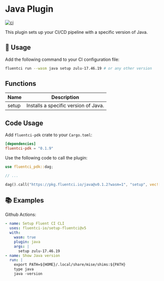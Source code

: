 # Java Plugin

[![ci](https://github.com/fluentci-io/java-plugin/actions/workflows/ci.yml/badge.svg)](https://github.com/fluentci-io/java-plugin/actions/workflows/ci.yml)

This plugin sets up your CI/CD pipeline with a specific version of Java.

## 🚀 Usage

Add the following command to your CI configuration file:

```bash
fluentci run --wasm java setup zulu-17.46.19 # or any other version
```

## Functions

| Name  | Description                          |
| ----- | ------------------------------------ |
| setup | Installs a specific version of Java. |

## Code Usage

Add `fluentci-pdk` crate to your `Cargo.toml`:

```toml
[dependencies]
fluentci-pdk = "0.1.9"
```

Use the following code to call the plugin:

```rust
use fluentci_pdk::dag;

// ...

dag().call("https://pkg.fluentci.io/java@v0.1.2?wasm=1", "setup", vec!["zulu-17.46.19"])?;
```

## 📚 Examples

Github Actions:

```yaml
- name: Setup Fluent CI CLI
  uses: fluentci-io/setup-fluentci@v5
  with:
    wasm: true
    plugin: java
    args: |
      setup zulu-17.46.19
- name: Show Java version
  run: |
    export PATH=${HOME}/.local/share/mise/shims:${PATH}
    type java
    java -version
```
